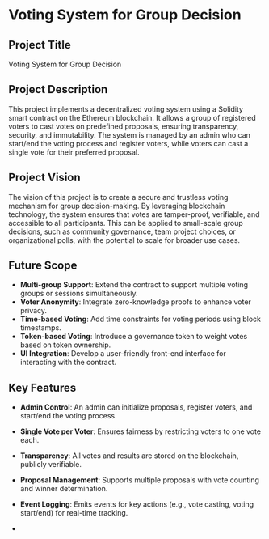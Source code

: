 # Voting System for Group Decision

## Project Title
Voting System for Group Decision

## Project Description
This project implements a decentralized voting system using a Solidity smart contract on the Ethereum blockchain. It allows a group of registered voters to cast votes on predefined proposals, ensuring transparency, security, and immutability. The system is managed by an admin who can start/end the voting process and register voters, while voters can cast a single vote for their preferred proposal.

## Project Vision
The vision of this project is to create a secure and trustless voting mechanism for group decision-making. By leveraging blockchain technology, the system ensures that votes are tamper-proof, verifiable, and accessible to all participants. This can be applied to small-scale group decisions, such as community governance, team project choices, or organizational polls, with the potential to scale for broader use cases.

## Future Scope
- **Multi-group Support**: Extend the contract to support multiple voting groups or sessions simultaneously.
- **Voter Anonymity**: Integrate zero-knowledge proofs to enhance voter privacy.
- **Time-based Voting**: Add time constraints for voting periods using block timestamps.
- **Token-based Voting**: Introduce a governance token to weight votes based on token ownership.
- **UI Integration**: Develop a user-friendly front-end interface for interacting with the contract.

## Key Features
- **Admin Control**: An admin can initialize proposals, register voters, and start/end the voting process.
- **Single Vote per Voter**: Ensures fairness by restricting voters to one vote each.
- **Transparency**: All votes and results are stored on the blockchain, publicly verifiable.
- **Proposal Management**: Supports multiple proposals with vote counting and winner determination.
- **Event Logging**: Emits events for key actions (e.g., vote casting, voting start/end) for real-time tracking.

- 
